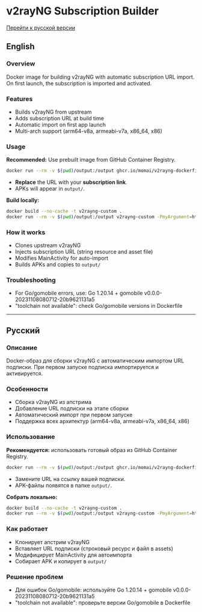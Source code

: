 # v2rayNG Subscription Builder

[Перейти к русской версии](#русский)

## English

### Overview
Docker image for building v2rayNG with automatic subscription URL import. On first launch, the subscription is imported and activated.

### Features
- Builds v2rayNG from upstream
- Adds subscription URL at build time
- Automatic import on first app launch
- Multi-arch support (arm64-v8a, armeabi-v7a, x86_64, x86)

### Usage
**Recommended:** Use prebuilt image from GitHub Container Registry.

```bash
docker run --rm -v $(pwd)/output:/output ghcr.io/momai/v2rayng-dockerfile:latest -PmyArgument=https://example.com/s/your-subscription-url
```
- **Replace** the URL with your **subscription link**.
- APKs will appear in `output/`.

**Build locally:**
```bash
docker build --no-cache -t v2rayng-custom .
docker run --rm -v $(pwd)/output:/output v2rayng-custom -PmyArgument=https://example.com/s/your-subscription-url
```

### How it works
- Clones upstream v2rayNG
- Injects subscription URL (string resource and asset file)
- Modifies MainActivity for auto-import
- Builds APKs and copies to `output/`

### Troubleshooting
- For Go/gomobile errors, use: Go 1.20.14 + gomobile v0.0.0-20231108080712-20b9621131a5
- "toolchain not available": check Go/gomobile versions in Dockerfile

---

## <a name="русский"></a>Русский

### Описание
Docker-образ для сборки v2rayNG с автоматическим импортом URL подписки. При первом запуске подписка импортируется и активируется.

### Особенности
- Сборка v2rayNG из апстрима
- Добавление URL подписки на этапе сборки
- Автоматический импорт при первом запуске
- Поддержка всех архитектур (arm64-v8a, armeabi-v7a, x86_64, x86)

### Использование
**Рекомендуется:** использовать готовый образ из GitHub Container Registry.

```bash
docker run --rm -v $(pwd)/output:/output ghcr.io/momai/v2rayng-dockerfile:latest -PmyArgument=https://example.com/s/your-subscription-url
```
- Замените URL на ссылку вашей подписки.
- APK-файлы появятся в папке `output/`.

**Собрать локально:**
```bash
docker build --no-cache -t v2rayng-custom .
docker run --rm -v $(pwd)/output:/output v2rayng-custom -PmyArgument=https://example.com/s/your-subscription-url
```

### Как работает
- Клонирует апстрим v2rayNG
- Вставляет URL подписки (строковый ресурс и файл в assets)
- Модифицирует MainActivity для автоимпорта
- Собирает APK и копирует в `output/`

### Решение проблем
- Для ошибок Go/gomobile: используйте Go 1.20.14 + gomobile v0.0.0-20231108080712-20b9621131a5
- "toolchain not available": проверьте версии Go/gomobile в Dockerfile
